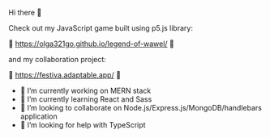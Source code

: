 Hi there 👋

Check out my JavaScript game built using p5.js library:

:star_struck: https://olga321go.github.io/legend-of-wawel/ :star_struck:

and my collaboration project:

:star_struck: https://festiva.adaptable.app/ :star_struck:


- 🔭 I’m currently working on MERN stack
- 🌱 I’m currently learning React and Sass
- 👯 I’m looking to collaborate on Node.js/Express.js/MongoDB/handlebars application
- 🤔 I’m looking for help with TypeScript
